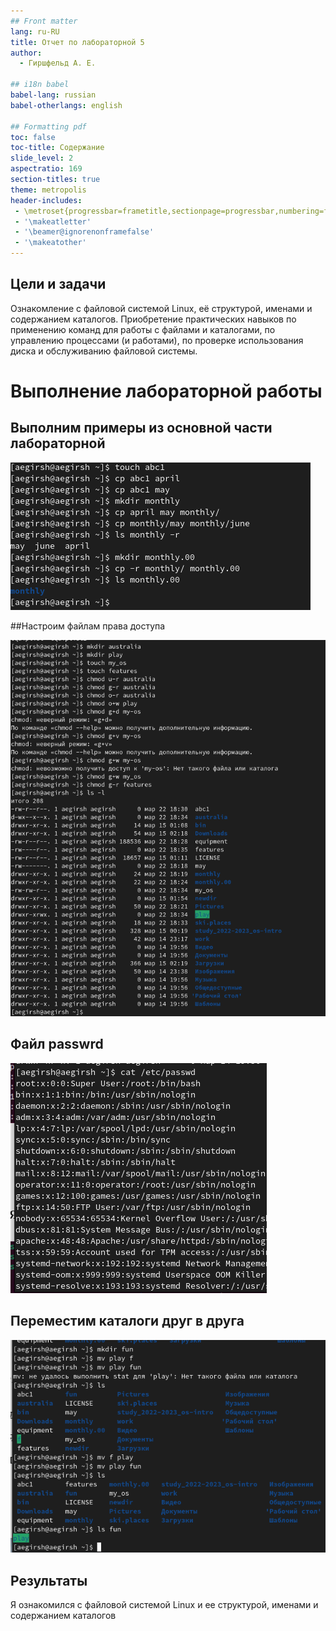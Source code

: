 ```yaml
---
## Front matter
lang: ru-RU
title: Отчет по лабораторной 5
author:
  - Гиршфельд А. Е.

## i18n babel
babel-lang: russian
babel-otherlangs: english

## Formatting pdf
toc: false
toc-title: Содержание
slide_level: 2
aspectratio: 169
section-titles: true
theme: metropolis
header-includes:
 - \metroset{progressbar=frametitle,sectionpage=progressbar,numbering=fraction}
 - '\makeatletter'
 - '\beamer@ignorenonframefalse'
 - '\makeatother'
---
```




## Цели и задачи

Ознакомление с файловой системой Linux, её структурой, именами и содержанием
каталогов. Приобретение практических навыков по применению команд для работы
с файлами и каталогами, по управлению процессами (и работами), по проверке использования диска и обслуживанию файловой системы.

# Выполнение лабораторной работы

## Выполним примеры из основной части лабораторной
![команды cd, ls, cp](image/1.png)

##Настроим файлам права доступа

![chmod](image/6.png)

## Файл passwrd

![passwrd](image/7.png)


## Переместим каталоги друг в друга

![перемещение каталогов](image/9.png)


## Результаты

Я ознакомился с файловой системой Linux и ее структурой, именами и содержанием каталогов
